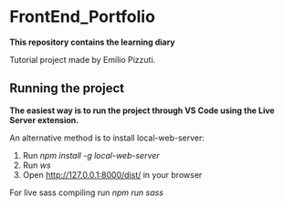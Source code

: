 # FrontEnd_Portfolio
**This repository contains the learning diary**

Tutorial project made by Emilio Pizzuti.

## Running the project

**The easiest way is to run the project through VS Code using the Live Server extension.**

An alternative method is to install local-web-server:
1. Run *npm install -g local-web-server*
2. Run *ws*
3. Open http://127.0.0.1:8000/dist/ in your browser

For live sass compiling run *npm run sass*


